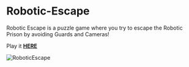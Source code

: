# Robotic-Escape
Robotic Escape is a puzzle game where you try to escape the Robotic Prison by avoiding Guards and Cameras!

Play it **[HERE](https://r8teful.itch.io/robotic-escape)**

![RoboticEscape](https://user-images.githubusercontent.com/54931616/127128023-d1e550af-7fb0-4fbb-a76c-e68f36306a0a.gif)
